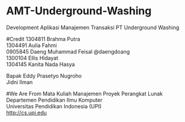 # AMT-Underground-Washing
Development Aplikasi Manajemen Transaksi PT Underground Washing

#Credit
1304811 Brahma Putra <br>
1304491 Aulia Fahmi <br>
0905845 Daeng Muhammad Feisal @daengdoang <br>
1300104 Ellis Hidayat <br>
1304145 Kanita Nada Hasya <br>

Bapak Eddy Prasetyo Nugroho <br>
Jidni Ilman <br>

#We Are From
Mata Kuliah Manajemen Proyek Perangkat Lunak <br>
Departemen Pendidikan Ilmu Komputer <br>
Universitas Pendidikan Indonesia (UPI) <br>
http://cs.upi.edu
